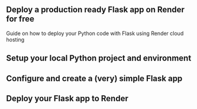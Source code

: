 ## Deploy a production ready Flask app on Render for free

Guide on how to deploy your Python code with Flask using Render cloud hosting

## Setup your local Python project and environment

## Configure and create a (very) simple Flask app

## Deploy your Flask app to Render


